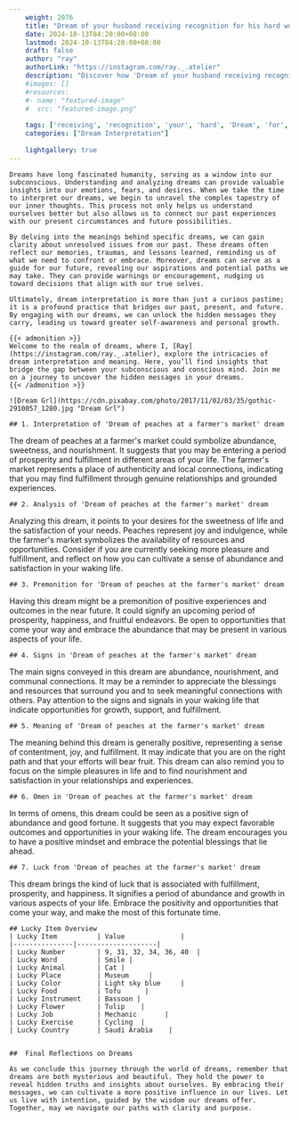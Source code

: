 ```yaml
---
    weight: 2076
    title: "Dream of your husband receiving recognition for his hard work."  # Assuming 'title' column exists
    date: 2024-10-13T04:20:00+08:00
    lastmod: 2024-10-13T04:20:00+08:00
    draft: false
    author: "ray"
    authorLink: "https://instagram.com/ray._.atelier"
    description: "Discover how 'Dream of your husband receiving recognition for his hard work.' can interpret your future and uncover its significant meanings in your life."
    #images: []
    #resources:
    #- name: "featured-image"
    #  src: "featured-image.png"
    
    tags: ['receiving', 'recognition', 'your', 'hard', 'Dream', 'for', 'his', 'work.', 'husband', 'of']
    categories: ["Dream Interpretation"]
    
    lightgallery: true
---
```

    
    Dreams have long fascinated humanity, serving as a window into our subconscious. Understanding and analyzing dreams can provide valuable insights into our emotions, fears, and desires. When we take the time to interpret our dreams, we begin to unravel the complex tapestry of our inner thoughts. This process not only helps us understand ourselves better but also allows us to connect our past experiences with our present circumstances and future possibilities.
    
    By delving into the meanings behind specific dreams, we can gain clarity about unresolved issues from our past. These dreams often reflect our memories, traumas, and lessons learned, reminding us of what we need to confront or embrace. Moreover, dreams can serve as a guide for our future, revealing our aspirations and potential paths we may take. They can provide warnings or encouragement, nudging us toward decisions that align with our true selves.
    
    Ultimately, dream interpretation is more than just a curious pastime; it is a profound practice that bridges our past, present, and future. By engaging with our dreams, we can unlock the hidden messages they carry, leading us toward greater self-awareness and personal growth.
    
    {{< admonition >}}
    Welcome to the realm of dreams, where I, [Ray](https://instagram.com/ray._.atelier), explore the intricacies of dream interpretation and meaning. Here, you’ll find insights that bridge the gap between your subconscious and conscious mind. Join me on a journey to uncover the hidden messages in your dreams.
    {{< /admonition >}}
    
    ![Dream Grl](https://cdn.pixabay.com/photo/2017/11/02/03/35/gothic-2910057_1280.jpg "Dream Grl")
    
    ## 1. Interpretation of 'Dream of peaches at a farmer's market' dream
    
The dream of peaches at a farmer's market could symbolize abundance, sweetness, and nourishment. It suggests that you may be entering a period of prosperity and fulfillment in different areas of your life. The farmer's market represents a place of authenticity and local connections, indicating that you may find fulfillment through genuine relationships and grounded experiences.
    
    ## 2. Analysis of 'Dream of peaches at the farmer's market' dream
    
Analyzing this dream, it points to your desires for the sweetness of life and the satisfaction of your needs. Peaches represent joy and indulgence, while the farmer's market symbolizes the availability of resources and opportunities. Consider if you are currently seeking more pleasure and fulfillment, and reflect on how you can cultivate a sense of abundance and satisfaction in your waking life.
    
    ## 3. Premonition for 'Dream of peaches at the farmer's market' dream
    
Having this dream might be a premonition of positive experiences and outcomes in the near future. It could signify an upcoming period of prosperity, happiness, and fruitful endeavors. Be open to opportunities that come your way and embrace the abundance that may be present in various aspects of your life.
    
    ## 4. Signs in 'Dream of peaches at the farmer's market' dream
    
The main signs conveyed in this dream are abundance, nourishment, and communal connections. It may be a reminder to appreciate the blessings and resources that surround you and to seek meaningful connections with others. Pay attention to the signs and signals in your waking life that indicate opportunities for growth, support, and fulfillment.
    
    ## 5. Meaning of 'Dream of peaches at the farmer's market' dream
    
The meaning behind this dream is generally positive, representing a sense of contentment, joy, and fulfillment. It may indicate that you are on the right path and that your efforts will bear fruit. This dream can also remind you to focus on the simple pleasures in life and to find nourishment and satisfaction in your relationships and experiences.
    
    ## 6. Omen in 'Dream of peaches at the farmer's market' dream
    
In terms of omens, this dream could be seen as a positive sign of abundance and good fortune. It suggests that you may expect favorable outcomes and opportunities in your waking life. The dream encourages you to have a positive mindset and embrace the potential blessings that lie ahead.
    
    ## 7. Luck from 'Dream of peaches at the farmer's market' dream
    
This dream brings the kind of luck that is associated with fulfillment, prosperity, and happiness. It signifies a period of abundance and growth in various aspects of your life. Embrace the positivity and opportunities that come your way, and make the most of this fortunate time.
    
    ## Lucky Item Overview
    | Lucky Item          | Value              |
    |---------------|--------------------|
    | Lucky Number        | 9, 31, 32, 34, 36, 40  |
    | Lucky Word          | Smile |
    | Lucky Animal        | Cat |
    | Lucky Place         | Museum     |
    | Lucky Color         | Light sky blue     |
    | Lucky Food          | Tofu      |
    | Lucky Instrument    | Bassoon |
    | Lucky Flower        | Tulip    |
    | Lucky Job           | Mechanic       |
    | Lucky Exercise      | Cycling  |
    | Lucky Country       | Saudi Arabia    |
    
    
    ##  Final Reflections on Dreams
    
    As we conclude this journey through the world of dreams, remember that dreams are both mysterious and beautiful. They hold the power to reveal hidden truths and insights about ourselves. By embracing their messages, we can cultivate a more positive influence in our lives. Let us live with intention, guided by the wisdom our dreams offer. Together, may we navigate our paths with clarity and purpose.
    